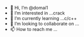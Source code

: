 - 👋 Hi, I’m @domai1
- 👀 I’m interested in ...crack
- 🌱 I’m currently learning ...c/c++
- 💞️ I’m looking to collaborate on ...
- 📫 How to reach me ...

<!---
domai1/domai1 is a ✨ special ✨ repository because its `README.md` (this file) appears on your GitHub profile.
You can click the Preview link to take a look at your changes.
--->
